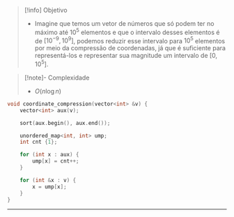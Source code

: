 > [!info] Objetivo
> - Imagine que temos um vetor de números que só podem ter no máximo até $10^5$ elementos e que o intervalo desses elementos é de $[10^{-9}, 10^9]$, podemos reduzir esse intervalo para $10^5$ elementos por meio da compressão de coordenadas, já que é suficiente para representá-los e representar sua magnitude um intervalo de $[0, 10^5]$.

> [!note]- Complexidade
> - $O(n \log n)$

```cpp
void coordinate_compression(vector<int> &v) {
	vector<int> aux(v);

	sort(aux.begin(), aux.end());

	unordered_map<int, int> ump;
	int cnt {1};

	for (int x : aux) {
		ump[x] = cnt++;
	}

	for (int &x : v) {
		x = ump[x];
	}
}
```

---